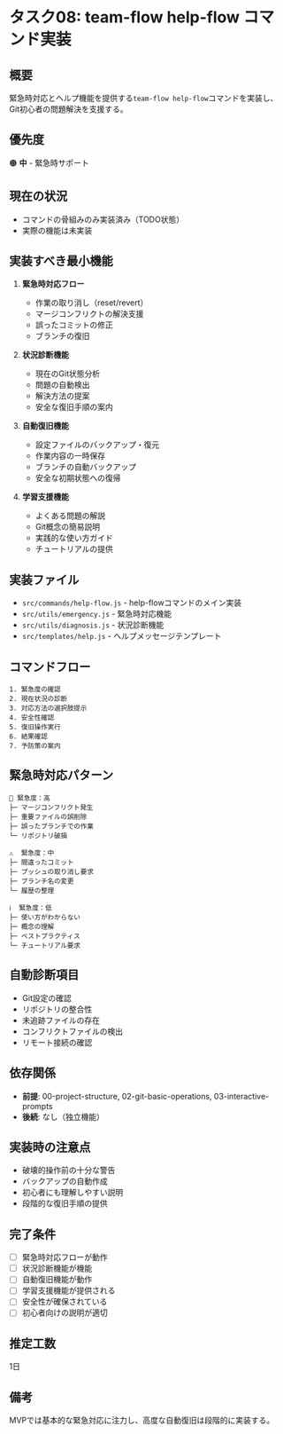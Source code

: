 # タスク08: team-flow help-flow コマンド実装

## 概要
緊急時対応とヘルプ機能を提供する`team-flow help-flow`コマンドを実装し、Git初心者の問題解決を支援する。

## 優先度
🟠 **中** - 緊急時サポート

## 現在の状況
- コマンドの骨組みのみ実装済み（TODO状態）
- 実際の機能は未実装

## 実装すべき最小機能
1. **緊急時対応フロー**
   - 作業の取り消し（reset/revert）
   - マージコンフリクトの解決支援
   - 誤ったコミットの修正
   - ブランチの復旧

2. **状況診断機能**
   - 現在のGit状態分析
   - 問題の自動検出
   - 解決方法の提案
   - 安全な復旧手順の案内

3. **自動復旧機能**
   - 設定ファイルのバックアップ・復元
   - 作業内容の一時保存
   - ブランチの自動バックアップ
   - 安全な初期状態への復帰

4. **学習支援機能**
   - よくある問題の解説
   - Git概念の簡易説明
   - 実践的な使い方ガイド
   - チュートリアルの提供

## 実装ファイル
- `src/commands/help-flow.js` - help-flowコマンドのメイン実装
- `src/utils/emergency.js` - 緊急時対応機能
- `src/utils/diagnosis.js` - 状況診断機能
- `src/templates/help.js` - ヘルプメッセージテンプレート

## コマンドフロー
```
1. 緊急度の確認
2. 現在状況の診断
3. 対応方法の選択肢提示
4. 安全性確認
5. 復旧操作実行
6. 結果確認
7. 予防策の案内
```

## 緊急時対応パターン
```
🚨 緊急度：高
├─ マージコンフリクト発生
├─ 重要ファイルの誤削除
├─ 誤ったブランチでの作業
└─ リポジトリ破損

⚠️  緊急度：中
├─ 間違ったコミット
├─ プッシュの取り消し要求
├─ ブランチ名の変更
└─ 履歴の整理

ℹ️  緊急度：低
├─ 使い方がわからない
├─ 概念の理解
├─ ベストプラクティス
└─ チュートリアル要求
```

## 自動診断項目
- Git設定の確認
- リポジトリの整合性
- 未追跡ファイルの存在
- コンフリクトファイルの検出
- リモート接続の確認

## 依存関係
- **前提**: 00-project-structure, 02-git-basic-operations, 03-interactive-prompts
- **後続**: なし（独立機能）

## 実装時の注意点
- 破壊的操作前の十分な警告
- バックアップの自動作成
- 初心者にも理解しやすい説明
- 段階的な復旧手順の提供

## 完了条件
- [ ] 緊急時対応フローが動作
- [ ] 状況診断機能が機能
- [ ] 自動復旧機能が動作
- [ ] 学習支援機能が提供される
- [ ] 安全性が確保されている
- [ ] 初心者向けの説明が適切

## 推定工数
1日

## 備考
MVPでは基本的な緊急対応に注力し、高度な自動復旧は段階的に実装する。